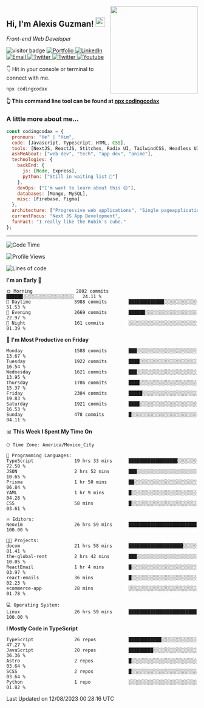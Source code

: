 <img align='right' src="https://media.giphy.com/media/M9gbBd9nbDrOTu1Mqx/giphy.gif" width="230">
<h2>Hi, I'm Alexis Guzman! <img src="https://media.giphy.com/media/hvRJCLFzcasrR4ia7z/giphy.gif" width="25px"></h2>
<p><em>Front-end Web Developer</em></p>

<p>
  <img src="https://visitor-badge.glitch.me/badge?page_id=a12989x.a12989x&left_color=black&right_color=gray" alt="visitor badge"/>
  <a href='https://www.codingcodax.dev/' target='_blank'>
    <img alt='Portfolio' src='https://img.shields.io/badge/Portfolio-black?logo=vercel&style=flat-square'>
  </a>
  <a href='https://linkedin.com/in/codingcodax/' target='_blank'>
    <img alt='LinkedIn' src='https://img.shields.io/badge/LinkedIn-black?logo=LinkedIn&style=flat-square'>
  </a>
  <a href='mailto:codingcodax@gmail.com' target='_blank'>
    <img alt='Email' src='https://img.shields.io/badge/Email-black?logo=Gmail&style=flat-square'>
  </a>
  <a href='https://twitter.com/codingcodax' target='_blank'>
    <img alt='Twitter' src='https://img.shields.io/badge/Twitter-black?logo=Twitter&style=flat-square'>
  </a>
  <a href='https://www.instagram.com/codingcodax/' target='_blank'>
    <img alt='Twitter' src='https://img.shields.io/badge/Instagram-black?logo=Instagram&style=flat-square'>
  </a>
  <a href='https://www.youtube.com/@codingcodax' target='_blank'>
    <img alt='Youtube' src='https://img.shields.io/badge/YouTube-black?logo=Youtube&style=flat-square'>
  </a>
</p>

👇 Hit in your console or terminal to connect with me.

```bash
npx codingcodax 
```
**👆 This command line tool can be found at [npx codingcodax](https://github.com/codingcodax/npx-codingcodax)**

<h3>A little more about me...</h3>

```javascript
const codingcodax = {
  pronouns: "He" | "Him",
  code: [Javascript, Typescript, HTML, CSS],
  tools: [NextJS, ReactJS, Stitches, Radix UI, TailwindCSS, Headless UI, Prisma],
  askMeAbout: ["web dev", "tech", "app dev", "anime"],
  technologies: {
    backEnd: {
      js: [Node, Express],
      python: ["Still in waiting list 🥲"]
    },
    devOps: ["I'm want to learn about this 😊"],
    databases: [Mongo, MySQL],
    misc: [Firebase, Figma]
  },
  architecture: ["Progressive web applications", "Single pageapplications"],
  currentFocus: "Next JS App Development",
  funFact: "I really like the Rubik's cube."
};
```

---

<!--START_SECTION:waka-->
![Code Time](http://img.shields.io/badge/Code%20Time-1%2C607%20hrs%2055%20mins-blue)

![Profile Views](http://img.shields.io/badge/Profile%20Views-0-blue)

![Lines of code](https://img.shields.io/badge/From%20Hello%20World%20I%27ve%20Written-8.0%20million%20lines%20of%20code-blue)

**I'm an Early 🐤** 

```text
🌞 Morning                2802 commits        ██████░░░░░░░░░░░░░░░░░░░   24.11 % 
🌆 Daytime                5988 commits        █████████████░░░░░░░░░░░░   51.53 % 
🌃 Evening                2669 commits        ██████░░░░░░░░░░░░░░░░░░░   22.97 % 
🌙 Night                  161 commits         ░░░░░░░░░░░░░░░░░░░░░░░░░   01.39 % 
```
📅 **I'm Most Productive on Friday** 

```text
Monday                   1588 commits        ███░░░░░░░░░░░░░░░░░░░░░░   13.67 % 
Tuesday                  1922 commits        ████░░░░░░░░░░░░░░░░░░░░░   16.54 % 
Wednesday                1621 commits        ███░░░░░░░░░░░░░░░░░░░░░░   13.95 % 
Thursday                 1786 commits        ████░░░░░░░░░░░░░░░░░░░░░   15.37 % 
Friday                   2304 commits        █████░░░░░░░░░░░░░░░░░░░░   19.83 % 
Saturday                 1921 commits        ████░░░░░░░░░░░░░░░░░░░░░   16.53 % 
Sunday                   478 commits         █░░░░░░░░░░░░░░░░░░░░░░░░   04.11 % 
```


📊 **This Week I Spent My Time On** 

```text
🕑︎ Time Zone: America/Mexico_City

💬 Programming Languages: 
TypeScript               19 hrs 33 mins      ██████████████████░░░░░░░   72.50 % 
JSON                     2 hrs 52 mins       ███░░░░░░░░░░░░░░░░░░░░░░   10.65 % 
Prisma                   1 hr 50 mins        ██░░░░░░░░░░░░░░░░░░░░░░░   06.84 % 
YAML                     1 hr 9 mins         █░░░░░░░░░░░░░░░░░░░░░░░░   04.28 % 
CSS                      58 mins             █░░░░░░░░░░░░░░░░░░░░░░░░   03.61 % 

🔥 Editors: 
Neovim                   26 hrs 59 mins      █████████████████████████   100.00 % 

🐱‍💻 Projects: 
docom                    21 hrs 58 mins      ████████████████████░░░░░   81.41 % 
the-global-rent          2 hrs 42 mins       ███░░░░░░░░░░░░░░░░░░░░░░   10.05 % 
ReactEmail               1 hr 4 mins         █░░░░░░░░░░░░░░░░░░░░░░░░   03.97 % 
react-emails             36 mins             █░░░░░░░░░░░░░░░░░░░░░░░░   02.23 % 
ecommerce-app            28 mins             ░░░░░░░░░░░░░░░░░░░░░░░░░   01.78 % 

💻 Operating System: 
Linux                    26 hrs 59 mins      █████████████████████████   100.00 % 
```

**I Mostly Code in TypeScript** 

```text
TypeScript               26 repos            ████████████░░░░░░░░░░░░░   47.27 % 
JavaScript               20 repos            █████████░░░░░░░░░░░░░░░░   36.36 % 
Astro                    2 repos             █░░░░░░░░░░░░░░░░░░░░░░░░   03.64 % 
SCSS                     2 repos             █░░░░░░░░░░░░░░░░░░░░░░░░   03.64 % 
Python                   1 repo              ░░░░░░░░░░░░░░░░░░░░░░░░░   01.82 % 
```




 Last Updated on 12/08/2023 00:28:16 UTC
<!--END_SECTION:waka-->
